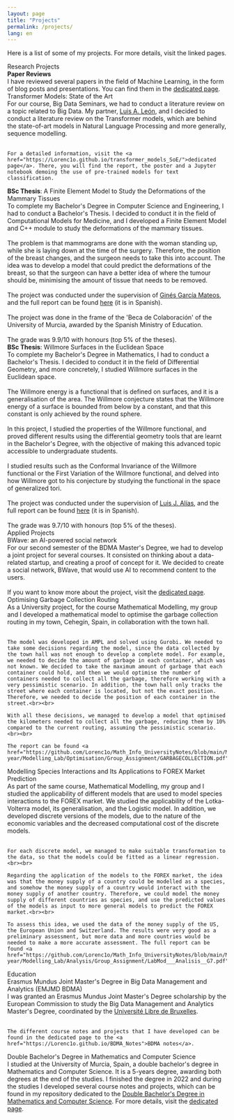 ```yaml
---
layout: page
title: "Projects"
permalink: /projects/
lang: en
---
```

Here is a list of some of my projects. For more details, visit the linked pages.

<div class="category-title">Research Projects</div>
<div class="project-title" onclick="toggleProject('paper-reviews')">
    <b>Paper Reviews</b>
</div>
<div id="paper-reviews" class="project-content">
    I have reviewed several papers in the field of Machine Learning, in the form of blog posts and presentations. You can find them in the <a href="/paper_reviews">dedicated page</a>.
</div>

<div class="project-title" onclick="toggleProject('transformers-content')">
    Transformer Models: State of the Art
</div>
<div id="transformers-content" class="project-content">
    For our course, Big Data Seminars, we had to conduct a literature review on a topic related to Big Data. My partner, <a href="https://github.com/Action52">Luis A. León</a>, and I decided to conduct a literature review on the Transformer models, which are behind the state-of-art models in Natural Language Processing and more generally, sequence modelling. <br><br>

    For a detailed information, visit the <a href="https://Lorenc1o.github.io/transformer_models_SoE/">dedicated page</a>. There, you will find the report, the poster and a Jupyter notebook demoing the use of pre-trained models for text classification.
</div>

<div class="project-title" onclick="toggleProject('FEM')">
    <b>BSc Thesis</b>: A Finite Element Model to Study the Deformations of the Mammary Tissues
</div>
<div id="FEM" class="project-content">
    To complete my Bachelor's Degree in Computer Science and Engineering, I had to conduct a Bachelor's Thesis. I decided to conduct it in the field of Computational Models for Medicine, and I developed a Finite Element Model and C++ module to study the deformations of the mammary tissues. <br><br>
    The problem is that mammograms are done with the woman standing up, while she is laying down at the time of the surgery. Therefore, the position of the breast changes, and the surgeon needs to take this into account. The idea was to develop a model that could predict the deformations of the breast, so that the surgeon can have a better idea of where the tumour should be, minimising the amount of tissue that needs to be removed. <br><br>
    The project was conducted under the supervision of <a href="https://dis.um.es/~ginesgm/">Ginés García Mateos</a>, and the full report can be found <a href="https://lorenc1o.github.io/Math_Info_UniversityNotes/comp_sci/tfg/TFG_FEM.pdf">here</a> (it is in Spanish).<br><br>
    The project was done in the frame of the 'Beca de Colaboración' of the University of Murcia, awarded by the Spanish Ministry of Education.<br><br>
    The grade was 9.9/10 with honours (top 5% of the theses).
</div>

<div class="project-title" onclick="toggleProject('Willmore')">
   <b>BSc Thesis</b>: Willmore Surfaces in the Euclidean Space
</div>
<div id="Willmore" class="project-content">
    To complete my Bachelor's Degree in Mathematics, I had to conduct a Bachelor's Thesis. I decided to conduct it in the field of Differential Geometry, and more concretely, I studied Willmore surfaces in the Euclidean space. <br><br>
    The Willmore energy is a functional that is defined on surfaces, and it is a generalisation of the area. The Willmore conjecture states that the Willmore energy of a surface is bounded from below by a constant, and that this constant is only achieved by the round sphere. <br><br>
    In this project, I studied the properties of the Willmore functional, and proved different results using the differential geometry tools that are learnt in the Bachelor's Degree, with the objective of making this advanced topic accessible to undergraduate students. <br><br>
    I studied results such as the Conformal Invariance of the Willmore functional or the First Variation of the Willmore functional, and delved into how Willmore got to his conjecture by studying the functional in the space of generalized tori. <br><br>
    The project was conducted under the supervision of <a href="https://webs.um.es/ljalias/miwiki/doku.php">Luis J. Alías</a>, and the full report can be found <a href="https://lorenc1o.github.io/Math_Info_UniversityNotes/mathematics/tfg/TFG_WillmoreSurfaces.pdf">here</a> (it is in Spanish).<br><br>
    The grade was 9.7/10 with honours (top 5% of the theses).
</div>

<div class="category-title">Applied Projects</div>

<div class="project-title" onclick="toggleProject('AI-social-network')">
    BWave: an AI-powered social network
</div>
<div id="AI-social-network" class="project-content">
    For our second semester of the BDMA Master's Degree, we had to develop a joint project for several courses.
    It consisted on thinking about a data-related startup, and creating a proof of concept for it. We decided to create a social network, BWave, that would use AI to recommend content to the users. <br><br>
    If you want to know more about the project, visit the <a href="https://aliabusaleh.github.io/bdma-upc-bdm-bwave/index.html">dedicated page</a>.
</div>

<div class="project-title" onclick="toggleProject('garbage-content')">
    Optimising Garbage Collection Routing
</div>
<div id="garbage-content" class="project-content">
    As a University project, for the course Mathematical Modelling, my group and I developed a mathematical model to optimise the garbage collection routing in my town, Cehegín, Spain, in collaboration with the town hall.<br><br>

    The model was developed in AMPL and solved using Gurobi. We needed to take some decisions regarding the model, since the data collected by the town hall was not enough to develop a complete model. For example, we needed to decide the amount of garbage in each container, which was not known. We decided to take the maximum amount of garbage that each container could hold, and then we would optimise the number of containers needed to collect all the garbage, therefore working with a very pessimistic scenario. In addition, the town hall only tracks the street where each container is located, but not the exact position. Therefore, we needed to decide the position of each container in the street.<br><br>

    With all these decisions, we managed to develop a model that optimised the kilometers needed to collect all the garbage, reducing them by 10% compared to the current routing, assuming the pessimistic scenario.<br><br>

    The report can be found <a href="https://github.com/Lorenc1o/Math_Info_UniversityNotes/blob/main/Mathematics/5th-year/Modelling_Lab/Optimisation/Group_Assignment/GARBAGECOLLECTION.pdf">here</a>.
</div>

<div class="project-title" onclick="toggleProject('forex-content')">
    Modelling Species Interactions and Its Applications to FOREX Market Prediction
</div>
<div id="forex-content" class="project-content">
    As part of the same course, Mathematical Modelling, my group and I studied the applicability of different models that are used to model species interactions to the FOREX market. We studied the applicability of the Lotka-Volterra model, its generalisation, and the Logistic model. In addition, we developed discrete versions of the models, due to the nature of the economic variables and the decreased computational cost of the discrete models.<br><br>

    For each discrete model, we managed to make suitable transformation to the data, so that the models could be fitted as a linear regression. <br><br>

    Regarding the application of the models to the FOREX market, the idea was that the money supply of a country could be modelled as a species, and somehow the money supply of a country would interact with the money supply of another country. Therefore, we could model the money supply of different countries as species, and use the predicted values of the models as input to more general models to predict the FOREX market.<br><br>

    To assess this idea, we used the data of the money supply of the US, the European Union and Switzerland. The results were very good as a preliminary assessment, but more data and more countries would be needed to make a more accurate assessment. The full report can be found <a href="https://github.com/Lorenc1o/Math_Info_UniversityNotes/blob/main/Mathematics/5th-year/Modelling_Lab/Analysis/Group_Assignment/LabMod___Analisis__G7.pdf">here</a>.
</div>

<div class="category-title">Education</div>
<div class="project-title" onclick="toggleProject('bdma-content')">
    Erasmus Mundus Joint Master's Degree in Big Data Management and Analytics (EMJMD BDMA)
</div>
<div id="bdma-content" class="project-content">
    I was granted an Erasmus Mundus Joint Master's Degree scholarship by the European Commission to study the Big Data Management and Analytics Master's Degree, coordinated by the <a href="https://www.ulb.be/">Université Libre de Bruxelles</a>. <br><br>

    The different course notes and projects that I have developed can be found in the dedicated page to the <a href="https://Lorenc1o.github.io/BDMA_Notes">BDMA notes</a>.
</div>
<div class="project-title" onclick="toggleProject('mathcs-content')">
    Double Bachelor's Degree in Mathematics and Computer Science
</div>
<div id="mathcs-content" class="project-content">
    I studied at the University of Murcia, Spain, a double bachelor's degree in Mathematics and Computer Science. It is a 5-years degree, awarding both degrees at the end of the studies. I finished the degree in 2022 and during the studies I developed several course notes and projects, which can be found in my repository dedicated to the <a href="https://github.com/Lorenc1o/Math_Info_UniversityNotes">Double Bachelor's Degree in Mathematics and Computer Science</a>. For more details, visit the <a href="https://lorenc1o.github.io/Math_Info_UniversityNotes/index.html">dedicated page</a>.
</div>
